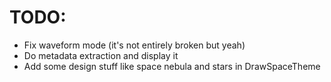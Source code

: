 # TODO:
- Fix waveform mode (it's not entirely broken but yeah)
- Do metadata extraction and display it
- Add some design stuff like space nebula and stars in DrawSpaceTheme

